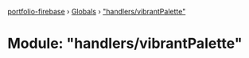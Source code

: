 [portfolio-firebase](../README.md) › [Globals](../globals.md) › ["handlers/vibrantPalette"](_handlers_vibrantpalette_.md)

# Module: "handlers/vibrantPalette"


